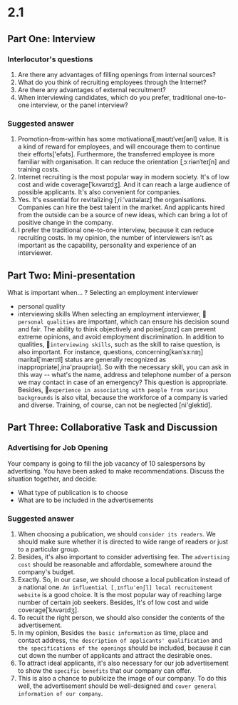 # 2.1 

## Part One: Interview
### Interlocutor's questions

1. Are there any advantages of filling openings from internal sources?
1. What do you think of recruiting employees through the Internet?
1. Are there any advantages of external recruitment?
1. When interviewing candidates, which do you prefer, traditional one-to-one interview, or the panel interview?

### Suggested answer
1. Promotion-from-within has some motivational[ˌməʊtɪˈveɪʃənl] value. It is a kind of reward for employees, and will encourage them to continue their efforts['efəts]. Furthermore, the transferred employee is more familiar with organisation. It can reduce the orientation [ˌɔːriənˈteɪʃn] and training costs.
1. Internet recruiting is the most popular way in modern society. It's of low cost and wide coverage[ˈkʌvərɪdʒ]. And it can reach a large audience of possible applicants. It's also convenient for companies.
1. Yes. It's essential for revitalizing [ˌriːˈvaɪtəlaɪz] the organisations. Companies can hire the best talent in the market. And applicants hired from the outside can be a source of new ideas, which can bring a lot of positive change in the company.
1. I prefer the traditional one-to-one interview, because it can reduce recruiting costs. In my opinion, the number of interviewers isn't as important as the capability, personality and experience of an interviewer.

## Part Two: Mini-presentation
What is important when... ?
Selecting an employment interviewer
- personal quality 
- interviewing skills
When selecting an employment interviewer, 🎈`personal qualities` are important, which can ensure his decision sound and fair. The ability to think objectively and poise[pɔɪz] can prevent extreme opinions, and avoid employment discrimination.
In addition to qualities, 🎈`interviewing skills`, such as the skill to raise question, is also important. For instance, questions, concerning[kənˈsɜːnɪŋ] marital[ˈmærɪtl] status are generally recognized as inappropriate[,inə'prəupriət]. So with the necessary skill, you can ask in this way -- what's the name, address and telephone number of a person we may contact in case of an emergency? This question is appropriate.
Besides, 🎈`experience in associating with people from various backgrounds` is also vital, because the workforce of a company is varied and diverse. Training, of course, can not be neglected [ni'ɡlektid].

## Part Three: Collaborative Task and Discussion
### Advertising for Job Opening
Your company is going to fill the job vacancy of 10 salespersons by advertising. You have been asked to make recommendations. Discuss the situation together, and decide: 
- What type of publication is to choose
- What are to be included in the advertisements

### Suggested answer
1. When choosing a publication, we should `consider its readers`. We should make sure whether it is directed to wide range of readers or just to a particular group. 
1. Besides, it's also important to consider advertising fee. The `advertising cost` should be reasonable and affordable, somewhere around the company's budget.
1. Exactly. So, in our case, we should choose a local publication instead of a national one. `An influential [ˌɪnfluˈenʃl] local recruitement website` is a good choice. It is the most popular way of reaching large number of certain job seekers. Besides, It's of low cost and wide coverage[ˈkʌvərɪdʒ].
1. To recuit the right person, we should also consider the contents of the advertisement. 
1. In my opinion, Besides `the basic information` as time, place and contact address, `the description of applicants' qualification` and `the specifications of the openings` should be included, because it can cut down the number of applicants and  attract the desirable ones.
1. To attract ideal applicants, it's also necessary for our job advertisement to show the `specific benefits` that our company can offer.
1. This is also a chance to publicize the image of our company. To do this well, the advertisement should be well-designed and `cover general information of our company`. 